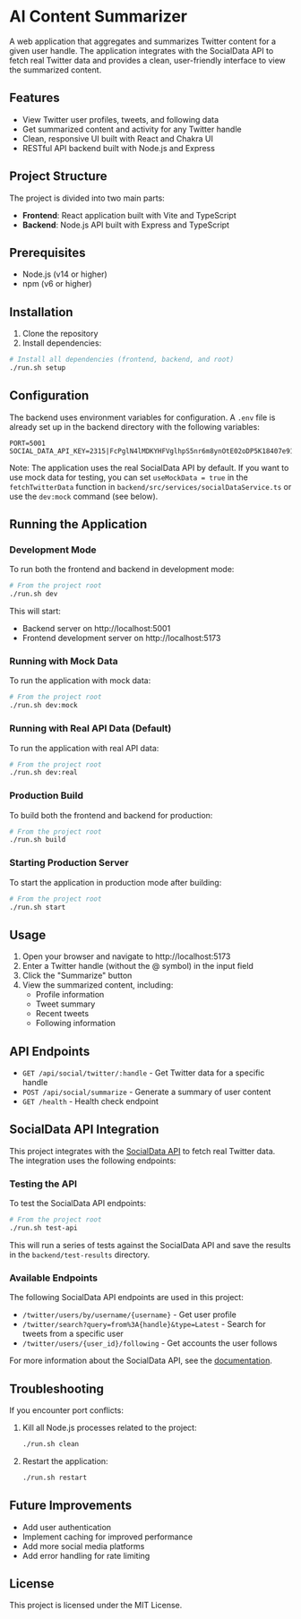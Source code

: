 # AI Content Summarizer

A web application that aggregates and summarizes Twitter content for a given user handle. The application integrates with the SocialData API to fetch real Twitter data and provides a clean, user-friendly interface to view the summarized content.

## Features

- View Twitter user profiles, tweets, and following data
- Get summarized content and activity for any Twitter handle
- Clean, responsive UI built with React and Chakra UI
- RESTful API backend built with Node.js and Express

## Project Structure

The project is divided into two main parts:

- **Frontend**: React application built with Vite and TypeScript
- **Backend**: Node.js API built with Express and TypeScript

## Prerequisites

- Node.js (v14 or higher)
- npm (v6 or higher)

## Installation

1. Clone the repository
2. Install dependencies:

```bash
# Install all dependencies (frontend, backend, and root)
./run.sh setup
```

## Configuration

The backend uses environment variables for configuration. A `.env` file is already set up in the backend directory with the following variables:

```
PORT=5001
SOCIAL_DATA_API_KEY=2315|FcPglN4lMDKYHFVglhpS5nr6m8ynOtE02oDP5K18407e911d
```

Note: The application uses the real SocialData API by default. If you want to use mock data for testing, you can set `useMockData = true` in the `fetchTwitterData` function in `backend/src/services/socialDataService.ts` or use the `dev:mock` command (see below).

## Running the Application

### Development Mode

To run both the frontend and backend in development mode:

```bash
# From the project root
./run.sh dev
```

This will start:
- Backend server on http://localhost:5001
- Frontend development server on http://localhost:5173

### Running with Mock Data

To run the application with mock data:

```bash
# From the project root
./run.sh dev:mock
```

### Running with Real API Data (Default)

To run the application with real API data:

```bash
# From the project root
./run.sh dev:real
```

### Production Build

To build both the frontend and backend for production:

```bash
# From the project root
./run.sh build
```

### Starting Production Server

To start the application in production mode after building:

```bash
# From the project root
./run.sh start
```

## Usage

1. Open your browser and navigate to http://localhost:5173
2. Enter a Twitter handle (without the @ symbol) in the input field
3. Click the "Summarize" button
4. View the summarized content, including:
   - Profile information
   - Tweet summary
   - Recent tweets
   - Following information

## API Endpoints

- `GET /api/social/twitter/:handle` - Get Twitter data for a specific handle
- `POST /api/social/summarize` - Generate a summary of user content
- `GET /health` - Health check endpoint

## SocialData API Integration

This project integrates with the [SocialData API](https://docs.socialdata.tools/) to fetch real Twitter data. The integration uses the following endpoints:

### Testing the API

To test the SocialData API endpoints:

```bash
# From the project root
./run.sh test-api
```

This will run a series of tests against the SocialData API and save the results in the `backend/test-results` directory.

### Available Endpoints

The following SocialData API endpoints are used in this project:

- `/twitter/users/by/username/{username}` - Get user profile
- `/twitter/search?query=from%3A{handle}&type=Latest` - Search for tweets from a specific user
- `/twitter/users/{user_id}/following` - Get accounts the user follows

For more information about the SocialData API, see the [documentation](https://docs.socialdata.tools/).

## Troubleshooting

If you encounter port conflicts:

1. Kill all Node.js processes related to the project:
   ```bash
   ./run.sh clean
   ```
2. Restart the application:
   ```bash
   ./run.sh restart
   ```

## Future Improvements

- Add user authentication
- Implement caching for improved performance
- Add more social media platforms
- Add error handling for rate limiting

## License

This project is licensed under the MIT License. 